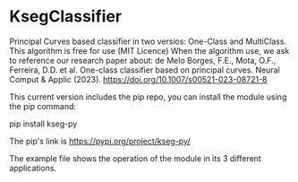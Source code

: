 # KsegClassifier
Principal Curves based classifier in two versios: One-Class and MultiClass.
This algorithm is free for use (MIT Licence)
When the algorithm use, we ask to reference our research paper about:
de Melo Borges, F.E., Mota, O.F., Ferreira, D.D. et al. One-class classifier based on principal curves. Neural Comput & Applic (2023). https://doi.org/10.1007/s00521-023-08721-8

This current version includes the pip repo, you can install the module using the pip command:

pip install kseg-py

The pip's link is https://pypi.org/project/kseg-py/

The example file shows the operation of the module in its 3 different applications.
